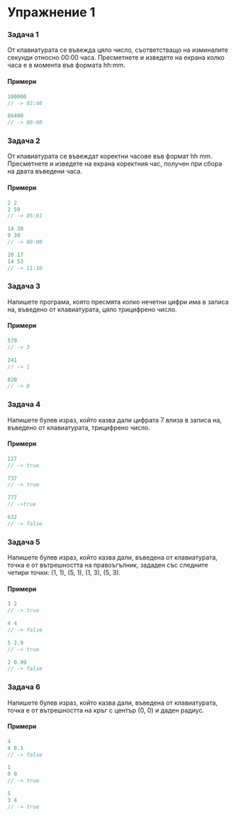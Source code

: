 Упражнение 1
============

### Задача 1 ###

От клавиатурата се въвежда цяло число, съответстващо на изминалите секунди относно 00:00 часа. Пресметнете и изведете на екрана колко часа е в момента във формата hh:mm.

#### Примери ####

```c++
100000
// -> 03:46

86400
// -> 00:00
```

### Задача 2 ###

От клавиатурата се въвеждат коректни часове във формат hh mm. Пресметнете и изведете на екрана коректния час, получен при сбора на двата въведени часа.

#### Примери ####

```c++
2 2
2 59
// -> 05:01

14 30
9 30
// -> 00:00

20 17
14 53
// -> 11:10
```

### Задача 3 ###

Напишете програма, която пресмята колко нечетни цифри има в записа на, въведено от клавиатурата, цяло трицифрено число.

#### Примери ####

```c++
579
// -> 3

241
// -> 1

820
// -> 0
```

### Задача 4 ###

Напишете булев израз, който казва дали цифрата 7 влиза в записа на, въведено от клавиатурата, трицифрено число.

#### Примери ####

```c++
127
// -> true

737
// -> true

777
// ->true

632
// -> false
```

### Задача 5 ###

Напишете булев израз, който казва дали, въведена от клавиатурата, точка е от вътрешността на правоъгълник, зададен със следните четири точки: (1, 1), (5, 1), (1, 3), (5, 3).

#### Примери ####

```c++
3 2
// -> true

4 4
// -> false

5 2.9
// -> true

2 0.99
// -> false
```

### Задача 6 ###

Напишете булев израз, който казва дали, въведена от клавиатурата, точка е от вътрешността на кръг с център (0, 0) и даден радиус.

#### Примери ####

```c++
4
4 0.1
// -> false

1
0 0
// -> true

5
3 4
// -> true
```
